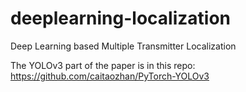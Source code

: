 # deeplearning-localization
Deep Learning based Multiple Transmitter Localization

The YOLOv3 part of the paper is in this repo: https://github.com/caitaozhan/PyTorch-YOLOv3
